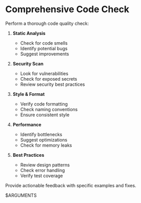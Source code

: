 # Comprehensive Code Check

Perform a thorough code quality check:

1. **Static Analysis**
   - Check for code smells
   - Identify potential bugs
   - Suggest improvements

2. **Security Scan**
   - Look for vulnerabilities
   - Check for exposed secrets
   - Review security best practices

3. **Style & Format**
   - Verify code formatting
   - Check naming conventions
   - Ensure consistent style

4. **Performance**
   - Identify bottlenecks
   - Suggest optimizations
   - Check for memory leaks

5. **Best Practices**
   - Review design patterns
   - Check error handling
   - Verify test coverage

Provide actionable feedback with specific examples and fixes.

$ARGUMENTS